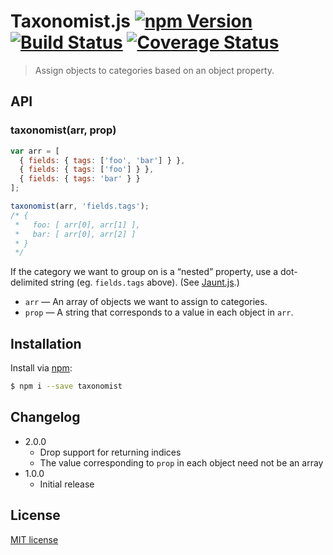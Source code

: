 # Taxonomist.js [![npm Version](http://img.shields.io/npm/v/taxonomist.svg?style=flat)](https://www.npmjs.org/package/taxonomist) [![Build Status](https://img.shields.io/travis/yuanqing/taxonomist.svg?style=flat)](https://travis-ci.org/yuanqing/taxonomist) [![Coverage Status](https://img.shields.io/coveralls/yuanqing/taxonomist.svg?style=flat)](https://coveralls.io/r/yuanqing/taxonomist)

> Assign objects to categories based on an object property.

## API

### taxonomist(arr, prop)

```js
var arr = [
  { fields: { tags: ['foo', 'bar'] } },
  { fields: { tags: ['foo'] } },
  { fields: { tags: 'bar' } }
];

taxonomist(arr, 'fields.tags');
/* {
 *   foo: [ arr[0], arr[1] ],
 *   bar: [ arr[0], arr[2] ]
 * }
 */
```

If the category we want to group on is a &ldquo;nested&rdquo; property, use a dot-delimited string (eg. `fields.tags` above). (See [Jaunt.js](https://github.com/yuanqing/jaunt).)

- `arr` &mdash; An array of objects we want to assign to categories.
- `prop` &mdash; A string that corresponds to a value in each object in `arr`.

## Installation

Install via [npm](https://www.npmjs.org/):

```bash
$ npm i --save taxonomist
```

## Changelog

- 2.0.0
  - Drop support for returning indices
  - The value corresponding to `prop` in each object need not be an array
- 1.0.0
  - Initial release

## License

[MIT license](https://github.com/yuanqing/taxonomist/blob/master/LICENSE)
